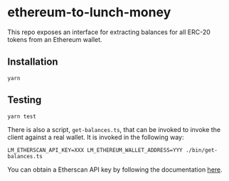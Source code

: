 # ethereum-to-lunch-money

This repo exposes an interface for extracting balances for all ERC-20 tokens
from an Ethereum wallet.

## Installation

```
yarn
```

## Testing

```
yarn test
```

There is also a script, `get-balances.ts`, that can be invoked to invoke the
client against a real wallet. It is invoked in the following way:

```
LM_ETHERSCAN_API_KEY=XXX LM_ETHEREUM_WALLET_ADDRESS=YYY ./bin/get-balances.ts
```

You can obtain a Etherscan API key by following the documentation [here](https://docs.etherscan.io/getting-started/viewing-api-usage-statistics).
